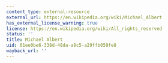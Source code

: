 ```yaml
---
content_type: external-resource
external_url: https://en.wikipedia.org/wiki/Michael_Albert
has_external_license_warning: true
license: https://en.wikipedia.org/wiki/All_rights_reserved
status: ''
title: Michael Albert
uid: 01ee0be6-338d-48da-a8c5-a29ffb059fe8
wayback_url: ''
---
```

